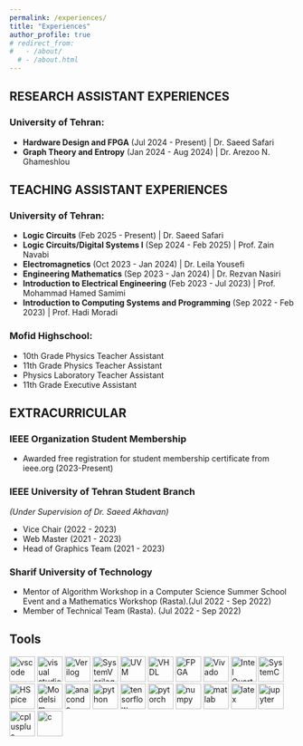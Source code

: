 ```yaml
---
permalink: /experiences/
title: "Experiences"
author_profile: true
# redirect_from: 
#   - /about/
  # - /about.html
---
```


## **RESEARCH ASSISTANT EXPERIENCES**

### University of Tehran:
- **Hardware Design and FPGA** (Jul 2024 - Present) | Dr. Saeed Safari
- **Graph Theory and Entropy** (Jan 2024 - Aug 2024) | Dr. Arezoo N. Ghameshlou


## **TEACHING ASSISTANT EXPERIENCES**

### University of Tehran:
- **Logic Circuits** (Feb 2025 - Present) | Dr. Saeed Safari  
- **Logic Circuits/Digital Systems I** (Sep 2024 - Feb 2025) | Prof. Zain Navabi  
- **Electromagnetics** (Oct 2023 - Jan 2024) | Dr. Leila Yousefi  
- **Engineering Mathematics** (Sep 2023 - Jan 2024) | Dr. Rezvan Nasiri  
- **Introduction to Electrical Engineering** (Feb 2023 - Jul 2023) | Prof. Mohammad Hamed Samimi  
- **Introduction to Computing Systems and Programming** (Sep 2022 - Feb 2023) | Prof. Hadi Moradi  

### Mofid Highschool:
- 10th Grade Physics Teacher Assistant  
- 11th Grade Physics Teacher Assistant  
- Physics Laboratory Teacher Assistant  
- 11th Grade Executive Assistant  


## **EXTRACURRICULAR**

### IEEE Organization Student Membership  
  - Awarded free registration for student membership certificate from ieee.org (2023-Present)

### IEEE University of Tehran Student Branch  
*(Under Supervision of Dr. Saeed Akhavan)*  

- Vice Chair (2022 - 2023)   
- Web Master (2021 - 2023)  
- Head of Graphics Team (2021 - 2023)  

### Sharif University of Technology  
- Mentor of Algorithm Workshop in a Computer Science Summer School Event and a Mathematics Workshop (Rasta).(Jul 2022 - Sep 2022)
- Member of Technical Team (Rasta). (Jul 2022 - Sep 2022)


## Tools

<p align = left>
    <img src="https://cdn.jsdelivr.net/gh/devicons/devicon/icons/vscode/vscode-original.svg" alt="vscode" width="45" height="45"/>
    <img src="https://cdn.jsdelivr.net/gh/devicons/devicon/icons/visualstudio/visualstudio-plain.svg" alt="visual studio" width="45" height="45"/>
    <img src="https://www.svgrepo.com/show/374163/verilog.svg" alt="Verilog" width="45" height="45"/>
    <img src="https://www.syosil.com/images/systemverilog-logo.jpg" alt="SystemVerilog" width="45" height="45"/>
    <img src="https://blog.kakaocdn.net/dna/wYZws/btsGR0sgLGE/AAAAAAAAAAAAAAAAAAAAAC5mY4OJucfaKvfZembTQhF-3IQ3Qe76Bh72X_mAFowh/img.png?credential=yqXZFxpELC7KVnFOS48ylbz2pIh7yKj8&expires=1753973999&allow_ip=&allow_referer=&signature=w73MwQJeQDNU%2Bl48uJ7Nc59UkyI%3D" alt="UVM" width="45" height="45"/>
    <img src="https://encrypted-tbn0.gstatic.com/images?q=tbn:ANd9GcRL-ls0CtgL8yzPN71HfAyOiqV41LCa2-GcbQ&s" alt="VHDL" width="45" height="45"/>
    <img src="https://icons.veryicon.com/png/o/miscellaneous/cloud-computing-foundation-internet-of-things/fpga.png" alt="FPGA" width="45" height="45"/>
    <img src="https://dl.flathub.org/media/com/github/corna.Vivado/07ad2cd5a0a53383dce2081f799f9726/icons/128x128@2/com.github.corna.Vivado.png" alt="Vivado" width="45" height="45"/>
    <img src="https://usoftly.ir/wp-content/uploads/2022/04/Intel-Quartus-Prime-Pro.png" alt="Intel Quartus" width="45" height="45"/>
    <img src="https://systemc.org/images/systemc.png" alt="SystemC" width="45" height="45"/>
    <img src="https://encrypted-tbn0.gstatic.com/images?q=tbn:ANd9GcQKzI3ged2abNeNzFBCQ9P2jFhrPVPXCTzqxQ&s" alt="HSpice" width="45" height="45"/>
    <img src="https://downloadlynet.ir/wp-content/uploads/2020/03/ModelSim.png" alt="Modelsim" width="45" height="45"/>
    <img src="https://cdn.jsdelivr.net/gh/devicons/devicon/icons/anaconda/anaconda-original.svg" alt="anaconda" width="45" height="45"/>
    <img src="https://cdn.jsdelivr.net/gh/devicons/devicon/icons/python/python-original.svg" alt="python" width="45" height="45"/>
    <img src="https://cdn.jsdelivr.net/gh/devicons/devicon/icons/tensorflow/tensorflow-original.svg" alt="tensorflow" width="45" height="45"/>
    <img src="https://cdn.jsdelivr.net/gh/devicons/devicon/icons/pytorch/pytorch-original.svg" alt="pytorch" width="45" height="45"/>
    <img src="https://cdn.jsdelivr.net/gh/devicons/devicon/icons/numpy/numpy-original.svg" alt="numpy" width="45" height="45"/>
    <img src="https://cdn.jsdelivr.net/gh/devicons/devicon/icons/matlab/matlab-original.svg" alt="matlab" width="45" height="45"/>
    <img src="https://files.raycast.com/plponr5sapzs0hcccw4i4whh1nuo" alt="latex" width="45" height="45"/>
    <img src="https://cdn.jsdelivr.net/gh/devicons/devicon/icons/jupyter/jupyter-original-wordmark.svg" alt="jupyter" width="45" height="45"/>
    <img src="https://cdn.jsdelivr.net/gh/devicons/devicon/icons/cplusplus/cplusplus-original.svg" alt="cplusplus" width="45" height="45"/>
    <img src="https://cdn.jsdelivr.net/gh/devicons/devicon/icons/c/c-original.svg" alt="c" width="45" height="45"/>
</p>